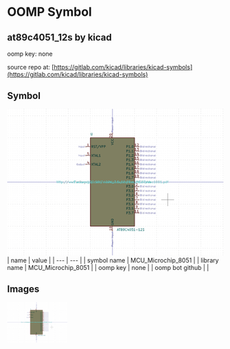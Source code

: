 # OOMP Symbol  
## at89c4051_12s  by kicad  
  
oomp key: none  
  
source repo at: [https://gitlab.com/kicad/libraries/kicad-symbols](https://gitlab.com/kicad/libraries/kicad-symbols)  
## Symbol  
  
[![working.png](working_600.png)](working.png)  
| name | value | 
| --- | --- | 
| symbol name | MCU_Microchip_8051 | 
| library name | MCU_Microchip_8051 | 
| oomp key | none | 
| oomp bot github |  | 
## Images  
  
[![working.png](working_140.png)](working.png)  
